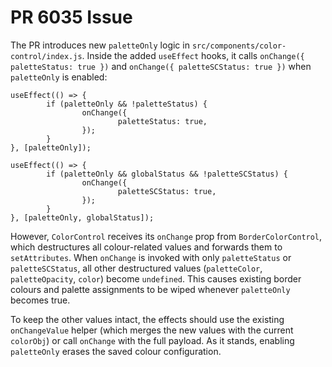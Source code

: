 # PR 6035 Issue

The PR introduces new `paletteOnly` logic in `src/components/color-control/index.js`. Inside the added `useEffect` hooks, it calls `onChange({ paletteStatus: true })` and `onChange({ paletteSCStatus: true })` when `paletteOnly` is enabled:

```
useEffect(() => {
        if (paletteOnly && !paletteStatus) {
                onChange({
                        paletteStatus: true,
                });
        }
}, [paletteOnly]);

useEffect(() => {
        if (paletteOnly && globalStatus && !paletteSCStatus) {
                onChange({
                        paletteSCStatus: true,
                });
        }
}, [paletteOnly, globalStatus]);
```

However, `ColorControl` receives its `onChange` prop from `BorderColorControl`, which destructures all colour-related values and forwards them to `setAttributes`. When `onChange` is invoked with only `paletteStatus` or `paletteSCStatus`, all other destructured values (`paletteColor`, `paletteOpacity`, `color`) become `undefined`. This causes existing border colours and palette assignments to be wiped whenever `paletteOnly` becomes true.

To keep the other values intact, the effects should use the existing `onChangeValue` helper (which merges the new values with the current `colorObj`) or call `onChange` with the full payload. As it stands, enabling `paletteOnly` erases the saved colour configuration.


